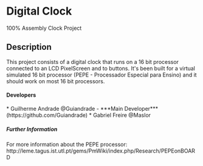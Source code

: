 # Digital Clock
100% Assembly Clock Project

<h2>Description</h2>
This project consists of a digital clock that runs on a 16 bit processor connected to an LCD PixelScreen and to buttons. 
It's been built for a virtual simulated 16 bit processor (PEPE - Processador Especial para Ensino) and it should work on most 16 bit processors.

<h4>Developers</h4>
* Guilherme Andrade @Guiandrade - ***Main Developer*** (https://github.com/Guiandrade)
* Gabriel Freire @Maslor

<h5>Further Information</h5>
For more information about the PEPE processor: http://leme.tagus.ist.utl.pt/gems/PmWiki/index.php/Research/PEPEonBOARD


